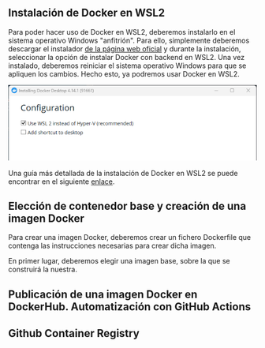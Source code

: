 ## Instalación de Docker en WSL2

Para poder hacer uso de Docker en WSL2, deberemos instalarlo en el sistema operativo Windows "anfitrión". Para ello, simplemente deberemos descargar el instalador [de la página web oficial](https://www.docker.com/products/docker-desktop/) y durante la instalación, seleccionar la opción de instalar Docker con backend en WSL2. Una vez instalado, deberemos reiniciar el sistema operativo Windows para que se apliquen los cambios. Hecho esto, ya podremos usar Docker en WSL2.

![Instalación de Docker en WSL2](./imgs/select_WSL_installing_docker.png)

Una guía más detallada de la instalación de Docker en WSL2 se puede encontrar en el siguiente [enlace](https://docs.docker.com/desktop/windows/wsl/).

## Elección de contenedor base y creación de una imagen Docker

Para crear una imagen Docker, deberemos crear un fichero Dockerfile que contenga las instrucciones necesarias para crear dicha imagen.

En primer lugar, deberemos elegir una imagen base, sobre la que se construirá la nuestra. 

## Publicación de una imagen Docker en DockerHub. Automatización con GitHub Actions

## Github Container Registry